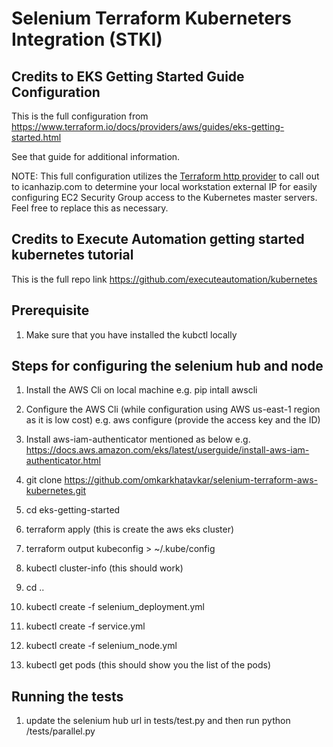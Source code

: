 # Selenium Terraform Kuberneters Integration (STKI)

## Credits to EKS Getting Started Guide Configuration

This is the full configuration from https://www.terraform.io/docs/providers/aws/guides/eks-getting-started.html

See that guide for additional information.

NOTE: This full configuration utilizes the [Terraform http provider](https://www.terraform.io/docs/providers/http/index.html) to call out to icanhazip.com to determine your local workstation external IP for easily configuring EC2 Security Group access to the Kubernetes master servers. Feel free to replace this as necessary.

## Credits to Execute Automation getting started kubernetes tutorial

This is the full repo link https://github.com/executeautomation/kubernetes

## Prerequisite

1. Make sure that you have installed the kubctl locally

## Steps for configuring the selenium hub and node

1. Install the AWS Cli on local machine
    e.g. pip intall awscli

2. Configure the AWS Cli (while configuration using AWS us-east-1 region as it is low cost)
    e.g. aws configure (provide the access key and the ID)

3. Install aws-iam-authenticator mentioned as below
    e.g. https://docs.aws.amazon.com/eks/latest/userguide/install-aws-iam-authenticator.html

4. git clone https://github.com/omkarkhatavkar/selenium-terraform-aws-kubernetes.git

5. cd eks-getting-started

6. terraform apply (this is create the aws eks cluster)

7. terraform output kubeconfig > ~/.kube/config

8. kubectl cluster-info (this should work)

9. cd ..

10. kubectl create -f selenium_deployment.yml

11. kubectl create -f service.yml

12. kubectl create -f selenium_node.yml

13. kubectl get pods (this should show you the list of the pods)

## Running the tests

1. update the selenium hub url in tests/test.py and then run python /tests/parallel.py
